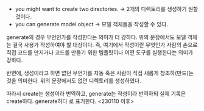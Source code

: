 - you might want to create two directories.
-> 2개의 디렉토리를 생성하기 원할 것이다.
- you can generate model object
-> 모델 객체들을 작성할 수 있다.


generate의 경우 무언인가를 작성한다는 의미가 더 강하다. 위의 문장에서도 모델 객체는 결국 사용가 작성하여야 할 대상이다. 
즉, 여기에서 작성이란 무엇인가 사람의 손으로 직접 코드를 만지거나 코드를 만들기 위한 템플릿이나 어떤 도구를 실행한다는 의미가 강하다.

반면에, 생성이라고 하면 없던 무언가를 자동 혹은 사람이 직접 새롭게 창조하(만드)는 것을 의미한다. 위의 문장에서도 없던 디렉토리를 생성하였다. 

따라서 create는 생성이라 번역하고, generate는 작성이라 번역하되 실제 기록은 create하다. generate하다 로 표기한다. <230110 이후>